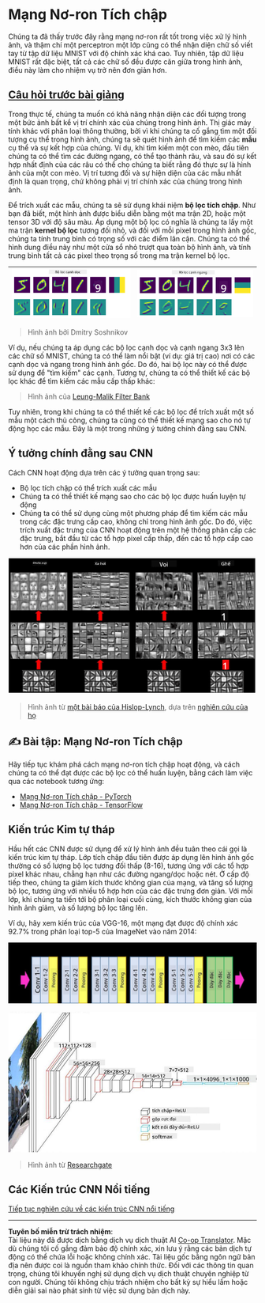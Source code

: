 <!--
CO_OP_TRANSLATOR_METADATA:
{
  "original_hash": "088837b42b7d99198bf62db8a42411e0",
  "translation_date": "2025-08-29T12:19:05+00:00",
  "source_file": "lessons/4-ComputerVision/07-ConvNets/README.md",
  "language_code": "vi"
}
-->
# Mạng Nơ-ron Tích chập

Chúng ta đã thấy trước đây rằng mạng nơ-ron rất tốt trong việc xử lý hình ảnh, và thậm chí một perceptron một lớp cũng có thể nhận diện chữ số viết tay từ tập dữ liệu MNIST với độ chính xác khá cao. Tuy nhiên, tập dữ liệu MNIST rất đặc biệt, tất cả các chữ số đều được căn giữa trong hình ảnh, điều này làm cho nhiệm vụ trở nên đơn giản hơn.

## [Câu hỏi trước bài giảng](https://red-field-0a6ddfd03.1.azurestaticapps.net/quiz/107)

Trong thực tế, chúng ta muốn có khả năng nhận diện các đối tượng trong một bức ảnh bất kể vị trí chính xác của chúng trong hình ảnh. Thị giác máy tính khác với phân loại thông thường, bởi vì khi chúng ta cố gắng tìm một đối tượng cụ thể trong hình ảnh, chúng ta sẽ quét hình ảnh để tìm kiếm các **mẫu** cụ thể và sự kết hợp của chúng. Ví dụ, khi tìm kiếm một con mèo, đầu tiên chúng ta có thể tìm các đường ngang, có thể tạo thành râu, và sau đó sự kết hợp nhất định của các râu có thể cho chúng ta biết rằng đó thực sự là hình ảnh của một con mèo. Vị trí tương đối và sự hiện diện của các mẫu nhất định là quan trọng, chứ không phải vị trí chính xác của chúng trong hình ảnh.

Để trích xuất các mẫu, chúng ta sẽ sử dụng khái niệm **bộ lọc tích chập**. Như bạn đã biết, một hình ảnh được biểu diễn bằng một ma trận 2D, hoặc một tensor 3D với độ sâu màu. Áp dụng một bộ lọc có nghĩa là chúng ta lấy một ma trận **kernel bộ lọc** tương đối nhỏ, và đối với mỗi pixel trong hình ảnh gốc, chúng ta tính trung bình có trọng số với các điểm lân cận. Chúng ta có thể hình dung điều này như một cửa sổ nhỏ trượt qua toàn bộ hình ảnh, và tính trung bình tất cả các pixel theo trọng số trong ma trận kernel bộ lọc.

![Bộ lọc cạnh dọc](../../../../../translated_images/filter-vert.b7148390ca0bc356ddc7e55555d2481819c1e86ddde9dce4db5e71a69d6f887f.vi.png) | ![Bộ lọc cạnh ngang](../../../../../translated_images/filter-horiz.59b80ed4feb946efbe201a7fe3ca95abb3364e266e6fd90820cb893b4d3a6dda.vi.png)
----|----

> Hình ảnh bởi Dmitry Soshnikov

Ví dụ, nếu chúng ta áp dụng các bộ lọc cạnh dọc và cạnh ngang 3x3 lên các chữ số MNIST, chúng ta có thể làm nổi bật (ví dụ: giá trị cao) nơi có các cạnh dọc và ngang trong hình ảnh gốc. Do đó, hai bộ lọc này có thể được sử dụng để "tìm kiếm" các cạnh. Tương tự, chúng ta có thể thiết kế các bộ lọc khác để tìm kiếm các mẫu cấp thấp khác:

> Hình ảnh của [Leung-Malik Filter Bank](https://www.robots.ox.ac.uk/~vgg/research/texclass/filters.html)

Tuy nhiên, trong khi chúng ta có thể thiết kế các bộ lọc để trích xuất một số mẫu một cách thủ công, chúng ta cũng có thể thiết kế mạng sao cho nó tự động học các mẫu. Đây là một trong những ý tưởng chính đằng sau CNN.

## Ý tưởng chính đằng sau CNN

Cách CNN hoạt động dựa trên các ý tưởng quan trọng sau:

* Bộ lọc tích chập có thể trích xuất các mẫu
* Chúng ta có thể thiết kế mạng sao cho các bộ lọc được huấn luyện tự động
* Chúng ta có thể sử dụng cùng một phương pháp để tìm kiếm các mẫu trong các đặc trưng cấp cao, không chỉ trong hình ảnh gốc. Do đó, việc trích xuất đặc trưng của CNN hoạt động trên một hệ thống phân cấp các đặc trưng, bắt đầu từ các tổ hợp pixel cấp thấp, đến các tổ hợp cấp cao hơn của các phần hình ảnh.

![Trích xuất đặc trưng phân cấp](../../../../../translated_images/FeatureExtractionCNN.d9b456cbdae7cb643fde3032b81b2940e3cf8be842e29afac3f482725ba7f95c.vi.png)

> Hình ảnh từ [một bài báo của Hislop-Lynch](https://www.semanticscholar.org/paper/Computer-vision-based-pedestrian-trajectory-Hislop-Lynch/26e6f74853fc9bbb7487b06dc2cf095d36c9021d), dựa trên [nghiên cứu của họ](https://dl.acm.org/doi/abs/10.1145/1553374.1553453)

## ✍️ Bài tập: Mạng Nơ-ron Tích chập

Hãy tiếp tục khám phá cách mạng nơ-ron tích chập hoạt động, và cách chúng ta có thể đạt được các bộ lọc có thể huấn luyện, bằng cách làm việc qua các notebook tương ứng:

* [Mạng Nơ-ron Tích chập - PyTorch](ConvNetsPyTorch.ipynb)
* [Mạng Nơ-ron Tích chập - TensorFlow](ConvNetsTF.ipynb)

## Kiến trúc Kim tự tháp

Hầu hết các CNN được sử dụng để xử lý hình ảnh đều tuân theo cái gọi là kiến trúc kim tự tháp. Lớp tích chập đầu tiên được áp dụng lên hình ảnh gốc thường có số lượng bộ lọc tương đối thấp (8-16), tương ứng với các tổ hợp pixel khác nhau, chẳng hạn như các đường ngang/dọc hoặc nét. Ở cấp độ tiếp theo, chúng ta giảm kích thước không gian của mạng, và tăng số lượng bộ lọc, tương ứng với nhiều tổ hợp hơn của các đặc trưng đơn giản. Với mỗi lớp, khi chúng ta tiến tới bộ phân loại cuối cùng, kích thước không gian của hình ảnh giảm, và số lượng bộ lọc tăng lên.

Ví dụ, hãy xem kiến trúc của VGG-16, một mạng đạt được độ chính xác 92.7% trong phân loại top-5 của ImageNet vào năm 2014:

![Các lớp của ImageNet](../../../../../translated_images/vgg-16-arch1.d901a5583b3a51baeaab3e768567d921e5d54befa46e1e642616c5458c934028.vi.jpg)

![Kim tự tháp của ImageNet](../../../../../translated_images/vgg-16-arch.64ff2137f50dd49fdaa786e3f3a975b3f22615efd13efb19c5d22f12e01451a1.vi.jpg)

> Hình ảnh từ [Researchgate](https://www.researchgate.net/figure/Vgg16-model-structure-To-get-the-VGG-NIN-model-we-replace-the-2-nd-4-th-6-th-7-th_fig2_335194493)

## Các Kiến trúc CNN Nổi tiếng

[Tiếp tục nghiên cứu về các kiến trúc CNN nổi tiếng](CNN_Architectures.md)

---

**Tuyên bố miễn trừ trách nhiệm**:  
Tài liệu này đã được dịch bằng dịch vụ dịch thuật AI [Co-op Translator](https://github.com/Azure/co-op-translator). Mặc dù chúng tôi cố gắng đảm bảo độ chính xác, xin lưu ý rằng các bản dịch tự động có thể chứa lỗi hoặc không chính xác. Tài liệu gốc bằng ngôn ngữ bản địa nên được coi là nguồn tham khảo chính thức. Đối với các thông tin quan trọng, chúng tôi khuyến nghị sử dụng dịch vụ dịch thuật chuyên nghiệp từ con người. Chúng tôi không chịu trách nhiệm cho bất kỳ sự hiểu lầm hoặc diễn giải sai nào phát sinh từ việc sử dụng bản dịch này.
